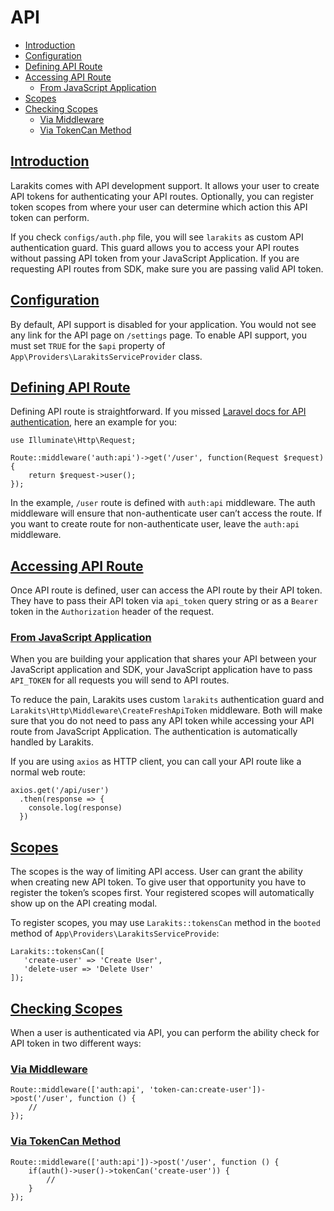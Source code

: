 # API
* [Introduction](#introduction)
* [Configuration](#configuration)
* [Defining API Route](#defining-api-route)
* [Accessing API Route](#accessing-api-route)
	* [From JavaScript Application](#from-javascript-application)
* [Scopes](#scopes)
* [Checking Scopes](#checking-scopes)
	* [Via Middleware](#via-middleware)
	* [Via TokenCan Method](#via-token-can-method)

## [Introduction](#introduction)
Larakits comes with API development support. It allows your user to create API tokens for authenticating your API routes. Optionally, you can register token scopes from where your user can determine which action this API token can perform.

If you check `configs/auth.php`  file, you will see `larakits` as custom API authentication guard. This guard allows you to access your API routes without passing API token from your JavaScript  Application. If you are requesting API routes from SDK, make sure you are passing valid API token. 

## [Configuration](#configuration)
By default, API support is disabled for your application. You would not see any link for the API page on `/settings` page. To enable API support, you must set `TRUE` for the `$api` property of `App\Providers\LarakitsServiceProvider` class.

## [Defining API Route](#defining-api-route)
Defining API route is straightforward. If you missed [Laravel docs for API authentication](https://laravel.com/docs/6.0/api-authentication), here an example for you:

```
use Illuminate\Http\Request;

Route::middleware('auth:api')->get('/user', function(Request $request) {
	return $request->user();
});
```

In the example, `/user` route is defined with `auth:api` middleware. The auth middleware will ensure that non-authenticate user can’t access the route. If you want to create route for non-authenticate user, leave the `auth:api` middleware.

## [Accessing API Route](#accessing-api-route)
Once API route is defined, user can access the API route by their API token. They have to pass their API token via `api_token` query string or as a `Bearer` token in the `Authorization` header of the request.

### [From JavaScript Application](#from-javascript-application)
When you are building your application that shares your API between your JavaScript application and SDK, your JavaScript application have to pass `API_TOKEN` for all requests you will send to API routes. 

To reduce the pain, Larakits uses custom `larakits` authentication guard and `Larakits\Http\Middleware\CreateFreshApiToken` middleware. Both will make sure that you do not need to pass any API token while accessing your API route from JavaScript Application. The authentication is automatically handled by Larakits. 

If you are using `axios` as HTTP client, you can call your API route like a normal web route:

```
axios.get('/api/user')
  .then(response => {
    console.log(response)
  })
```

## [Scopes](#scopes)
The scopes is the way of limiting API access. User can grant the ability when creating new API token. To give user that opportunity you have to register the token’s scopes first. Your registered scopes will automatically show up on the API creating modal.

To register scopes, you may use `Larakits::tokensCan` method in the `booted` method of `App\Providers\LarakitsServiceProvide`:

```
Larakits::tokensCan([
   'create-user' => 'Create User',
   'delete-user => 'Delete User'
]);
```

## [Checking Scopes](#checking-scopes)
When a user is authenticated via API, you can perform the ability check for API token in two different ways:

### [Via Middleware](#via-middleware)
```
Route::middleware(['auth:api', 'token-can:create-user'])->post('/user', function () {
    //
});
```

### [Via TokenCan Method](#via-token-can-method)
```
Route::middleware(['auth:api'])->post('/user', function () {
    if(auth()->user()->tokenCan('create-user')) {
        //
    }
});
```